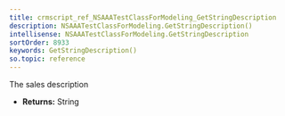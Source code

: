 ```yaml
---
title: crmscript_ref_NSAAATestClassForModeling_GetStringDescription
description: NSAAATestClassForModeling.GetStringDescription()
intellisense: NSAAATestClassForModeling.GetStringDescription
sortOrder: 8933
keywords: GetStringDescription()
so.topic: reference
---
```



The sales description



* **Returns:** String


